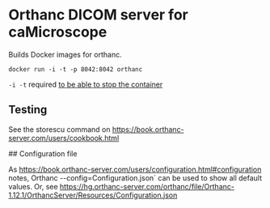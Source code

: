 # Orthanc DICOM server for caMicroscope

Builds Docker images for orthanc.

```
docker run -i -t -p 8042:8042 orthanc
```

`-i -t` required [to be able to stop the container](https://stackoverflow.com/a/41099052)

## Testing

See the storescu command on https://book.orthanc-server.com/users/cookbook.html

## Configuration file

As https://book.orthanc-server.com/users/configuration.html#configuration notes, Orthanc --config=Configuration.json` can be used to show all default values. Or, see https://hg.orthanc-server.com/orthanc/file/Orthanc-1.12.1/OrthancServer/Resources/Configuration.json